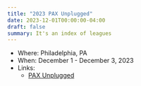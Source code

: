 ```yaml
---
title: "2023 PAX Unplugged"
date: 2023-12-01T00:00:00-04:00
draft: false
summary: It's an index of leagues
---
```


- Where:  Philadelphia, PA
- When: December 1 - December 3, 2023
- Links:
  - [PAX Unplugged](https://unplugged.paxsite.com/)
